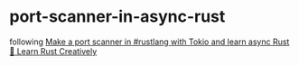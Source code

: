 # port-scanner-in-async-rust

following [Make a port scanner in #rustlang with Tokio and learn async Rust 🦀 Learn Rust Creatively](https://www.youtube.com/watch?v=J3C6sNK2wnk)